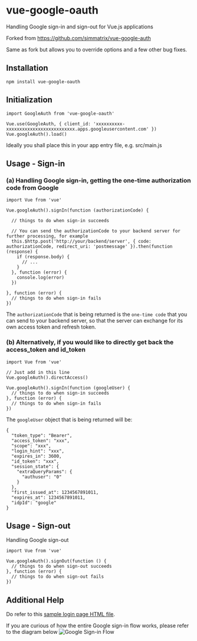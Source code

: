 # vue-google-oauth
Handling Google sign-in and sign-out for Vue.js applications

Forked from https://github.com/simmatrix/vue-google-auth

Same as fork but allows you to override options and a few other bug fixes.

## Installation
```
npm install vue-google-oauth
```

## Initialization
```
import GoogleAuth from 'vue-google-oauth'

Vue.use(GoogleAuth, { client_id: 'xxxxxxxxxx-xxxxxxxxxxxxxxxxxxxxxxxxxx.apps.googleusercontent.com' })
Vue.googleAuth().load()
```
Ideally you shall place this in your app entry file, e.g. src/main.js

## Usage - Sign-in
### (a) Handling Google sign-in, getting the one-time authorization code from Google
```
import Vue from 'vue'

Vue.googleAuth().signIn(function (authorizationCode) {

  // things to do when sign-in succeeds

  // You can send the authorizationCode to your backend server for further processing, for example
  this.$http.post('http://your/backend/server', { code: authorizationCode, redirect_uri: 'postmessage' }).then(function (response) {
    if (response.body) {
      // ...
    }
  }, function (error) {
    console.log(error)
  })

}, function (error) {
  // things to do when sign-in fails
})
```

The `authorizationCode` that is being returned is the `one-time code` that you can send to your backend server, so that the server can exchange for its own access token and refresh token.


### (b) Alternatively, if you would like to directly get back the access_token and id_token
```
import Vue from 'vue'

// Just add in this line
Vue.googleAuth().directAccess()

Vue.googleAuth().signIn(function (googleUser) {
  // things to do when sign-in succeeds
}, function (error) {
  // things to do when sign-in fails
})
```

The `googleUser` object that is being returned will be:
```
{
  "token_type": "Bearer",
  "access_token": "xxx",
  "scope": "xxx",
  "login_hint": "xxx",
  "expires_in": 3600,
  "id_token": "xxx",
  "session_state": {
    "extraQueryParams": {
      "authuser": "0"
    }
  },
  "first_issued_at": 1234567891011,
  "expires_at": 1234567891011,
  "idpId": "google"
}
```

## Usage - Sign-out
Handling Google sign-out
```
import Vue from 'vue'

Vue.googleAuth().signOut(function () {
  // things to do when sign-out succeeds
}, function (error) {
  // things to do when sign-out fails
})
```

## Additional Help
Do refer to this [sample login page HTML file](https://github.com/TinyNova/vue-google-auth/blob/master/sample.html).

If you are curious of how the entire Google sign-in flow works, please refer to the diagram below
![Google Sign-in Flow](http://i.imgur.com/BQPXKyT.png)
